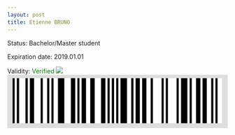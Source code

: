 ```yaml
---
layout: post
title: Etienne BRUNO
---
```


Status: Bachelor/Master student

Expiration date: 2019.01.01

Validity: <font color="green"> Verified</font> 
![](/members/img/Etienne_BRUNO.png)
![](/members/img/bar.png)

